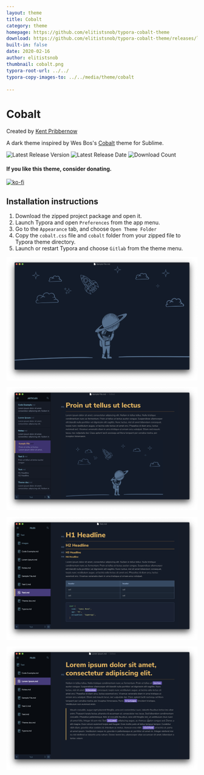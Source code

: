 ```yaml
---
layout: theme
title: Cobalt
category: theme
homepage: https://github.com/elitistsnob/typora-cobalt-theme
download: https://github.com/elitistsnob/typora-cobalt-theme/releases/latest
built-in: false
date: 2020-02-16
author: elitistsnob
thumbnail: cobalt.png
typora-root-url: ../../
typora-copy-images-to: ../../media/theme/cobalt

---
```


# Cobalt

Created by [Kent Pribbernow](http://www.kentpribbernow.com) 

A dark theme inspired by Wes Bos's [Cobalt](https://www.github.com/wesbos) theme for Sublime.

![Latest Release Version](https://img.shields.io/github/v/release/elitistsnob/typora-cobalt-theme)
![Latest Release Date](https://img.shields.io/github/release-date/elitistsnob/typora-cobalt-theme)
![Download Count](https://img.shields.io/github/downloads/elitistsnob/typora-cobalt-theme/total)

#### If you like this theme, consider donating. 

[![ko-fi](https://www.ko-fi.com/img/githubbutton_sm.svg)](https://ko-fi.com/R5R51EVX9)

## Installation instructions

1. Download the zipped project package and open it.
2. Launch Typora and open `Preferences` from the app menu.
3. Go to the `Appearance` tab, and choose `Open Theme Folder`
4. Copy the `cobalt.css` file and `cobalt` folder from your zipped file to Typora theme directory.
5. Launch or restart Typora and choose `Gitlab` from the theme menu.

![Blank documemnt](../../media/theme/cobalt/screenshot1.png)

![Gitlab markdown](../../media/theme/cobalt/screenshot2.png)

![Image handling](../../media/theme/cobalt/screenshot3.png)

![Image handling](../../media/theme/cobalt/screenshot4.png)
